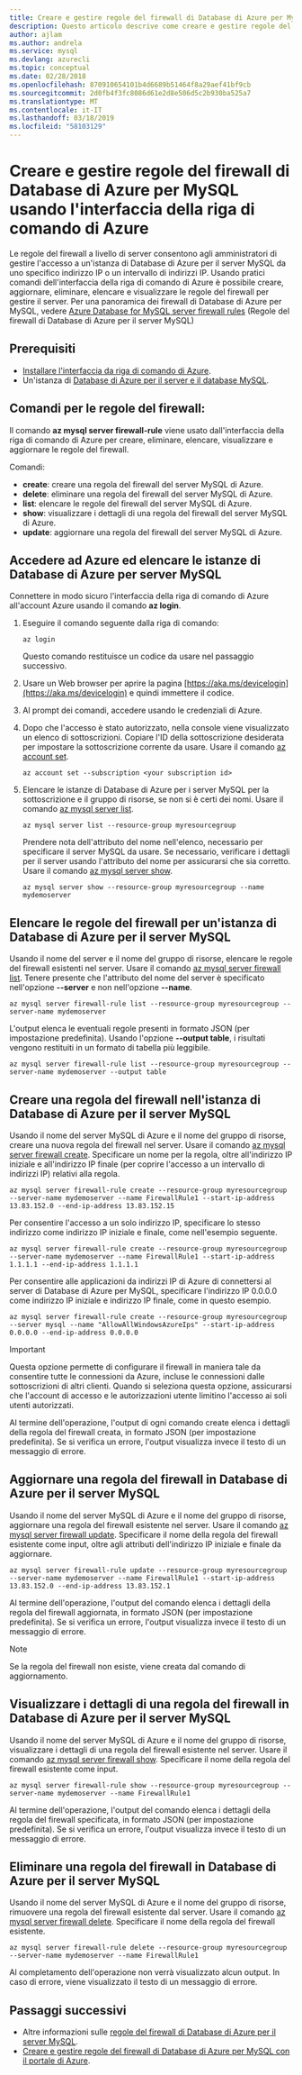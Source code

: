 ```yaml
---
title: Creare e gestire regole del firewall di Database di Azure per MySQL tramite l'interfaccia della riga di comando di Azure
description: Questo articolo descrive come creare e gestire regole del firewall di Database di Azure per MySQL tramite l'interfaccia della riga di comando di Azure.
author: ajlam
ms.author: andrela
ms.service: mysql
ms.devlang: azurecli
ms.topic: conceptual
ms.date: 02/28/2018
ms.openlocfilehash: 870910654101b4d6689b51464f8a29aef41bf9cb
ms.sourcegitcommit: 2d0fb4f3fc8086d61e2d8e506d5c2b930ba525a7
ms.translationtype: MT
ms.contentlocale: it-IT
ms.lasthandoff: 03/18/2019
ms.locfileid: "58103129"
---
```

# <a name="create-and-manage-azure-database-for-mysql-firewall-rules-by-using-the-azure-cli"></a>Creare e gestire regole del firewall di Database di Azure per MySQL usando l'interfaccia della riga di comando di Azure
Le regole del firewall a livello di server consentono agli amministratori di gestire l'accesso a un'istanza di Database di Azure per il server MySQL da uno specifico indirizzo IP o un intervallo di indirizzi IP. Usando pratici comandi dell'interfaccia della riga di comando di Azure è possibile creare, aggiornare, eliminare, elencare e visualizzare le regole del firewall per gestire il server. Per una panoramica dei firewall di Database di Azure per MySQL, vedere [Azure Database for MySQL server firewall rules](./concepts-firewall-rules.md) (Regole del firewall di Database di Azure per il server MySQL)

## <a name="prerequisites"></a>Prerequisiti
* [Installare l'interfaccia da riga di comando di Azure](https://docs.microsoft.com/cli/azure/install-azure-cli).
* Un'istanza di [Database di Azure per il server e il database MySQL](quickstart-create-mysql-server-database-using-azure-cli.md).

## <a name="firewall-rule-commands"></a>Comandi per le regole del firewall:
Il comando **az mysql server firewall-rule** viene usato dall'interfaccia della riga di comando di Azure per creare, eliminare, elencare, visualizzare e aggiornare le regole del firewall.

Comandi:
- **create**: creare una regola del firewall del server MySQL di Azure.
- **delete**: eliminare una regola del firewall del server MySQL di Azure.
- **list**: elencare le regole del firewall del server MySQL di Azure.
- **show**: visualizzare i dettagli di una regola del firewall del server MySQL di Azure.
- **update**: aggiornare una regola del firewall del server MySQL di Azure.

## <a name="log-in-to-azure-and-list-your-azure-database-for-mysql-servers"></a>Accedere ad Azure ed elencare le istanze di Database di Azure per server MySQL
Connettere in modo sicuro l'interfaccia della riga di comando di Azure all'account Azure usando il comando **az login**.

1. Eseguire il comando seguente dalla riga di comando:
    ```azurecli
    az login
    ```
   Questo comando restituisce un codice da usare nel passaggio successivo.

2. Usare un Web browser per aprire la pagina [https://aka.ms/devicelogin](https://aka.ms/devicelogin) e quindi immettere il codice.

3. Al prompt dei comandi, accedere usando le credenziali di Azure.

4. Dopo che l'accesso è stato autorizzato, nella console viene visualizzato un elenco di sottoscrizioni. Copiare l'ID della sottoscrizione desiderata per impostare la sottoscrizione corrente da usare. Usare il comando [az account set](/cli/azure/account#az-account-set).
    ```azurecli-interactive
    az account set --subscription <your subscription id>
    ```

5. Elencare le istanze di Database di Azure per i server MySQL per la sottoscrizione e il gruppo di risorse, se non si è certi dei nomi. Usare il comando [az mysql server list](/cli/azure/mysql/server#az-mysql-server-list).

    ```azurecli-interactive
    az mysql server list --resource-group myresourcegroup
    ```

   Prendere nota dell'attributo del nome nell'elenco, necessario per specificare il server MySQL da usare. Se necessario, verificare i dettagli per il server usando l'attributo del nome per assicurarsi che sia corretto. Usare il comando [az mysql server show](/cli/azure/mysql/server#az-mysql-server-show).

    ```azurecli-interactive
    az mysql server show --resource-group myresourcegroup --name mydemoserver
    ```

## <a name="list-firewall-rules-on-azure-database-for-mysql-server"></a>Elencare le regole del firewall per un'istanza di Database di Azure per il server MySQL 
Usando il nome del server e il nome del gruppo di risorse, elencare le regole del firewall esistenti nel server. Usare il comando [az mysql server firewall list](/cli/azure/mysql/server/firewall-rule#az-mysql-server-firewall-rule-list).  Tenere presente che l'attributo del nome del server è specificato nell'opzione **--server** e non nell'opzione **--name**. 
```azurecli-interactive
az mysql server firewall-rule list --resource-group myresourcegroup --server-name mydemoserver
```
L'output elenca le eventuali regole presenti in formato JSON (per impostazione predefinita). Usando l'opzione **--output table**, i risultati vengono restituiti in un formato di tabella più leggibile.
```azurecli-interactive
az mysql server firewall-rule list --resource-group myresourcegroup --server-name mydemoserver --output table
```
## <a name="create-a-firewall-rule-on-azure-database-for-mysql-server"></a>Creare una regola del firewall nell'istanza di Database di Azure per il server MySQL
Usando il nome del server MySQL di Azure e il nome del gruppo di risorse, creare una nuova regola del firewall nel server. Usare il comando [az mysql server firewall create](/cli/azure/mysql/server/firewall-rule#az-mysql-server-firewall-rule-create). Specificare un nome per la regola, oltre all'indirizzo IP iniziale e all'indirizzo IP finale (per coprire l'accesso a un intervallo di indirizzi IP) relativi alla regola.
```azurecli-interactive
az mysql server firewall-rule create --resource-group myresourcegroup --server-name mydemoserver --name FirewallRule1 --start-ip-address 13.83.152.0 --end-ip-address 13.83.152.15
```

Per consentire l'accesso a un solo indirizzo IP, specificare lo stesso indirizzo come indirizzo IP iniziale e finale, come nell'esempio seguente.
```azurecli-interactive
az mysql server firewall-rule create --resource-group myresourcegroup --server-name mydemoserver --name FirewallRule1 --start-ip-address 1.1.1.1 --end-ip-address 1.1.1.1
```

Per consentire alle applicazioni da indirizzi IP di Azure di connettersi al server di Database di Azure per MySQL, specificare l'indirizzo IP 0.0.0.0 come indirizzo IP iniziale e indirizzo IP finale, come in questo esempio.
```azurecli-interactive
az mysql server firewall-rule create --resource-group myresourcegroup --server mysql --name "AllowAllWindowsAzureIps" --start-ip-address 0.0.0.0 --end-ip-address 0.0.0.0
```

> [!IMPORTANT]
> Questa opzione permette di configurare il firewall in maniera tale da consentire tutte le connessioni da Azure, incluse le connessioni dalle sottoscrizioni di altri clienti. Quando si seleziona questa opzione, assicurarsi che l'account di accesso e le autorizzazioni utente limitino l'accesso ai soli utenti autorizzati.
> 

Al termine dell'operazione, l'output di ogni comando create elenca i dettagli della regola del firewall creata, in formato JSON (per impostazione predefinita). Se si verifica un errore, l'output visualizza invece il testo di un messaggio di errore.

## <a name="update-a-firewall-rule-on-azure-database-for-mysql-server"></a>Aggiornare una regola del firewall in Database di Azure per il server MySQL 
Usando il nome del server MySQL di Azure e il nome del gruppo di risorse, aggiornare una regola del firewall esistente nel server. Usare il comando [az mysql server firewall update](/cli/azure/mysql/server/firewall-rule#az-mysql-server-firewall-rule-update). Specificare il nome della regola del firewall esistente come input, oltre agli attributi dell'indirizzo IP iniziale e finale da aggiornare.
```azurecli-interactive
az mysql server firewall-rule update --resource-group myresourcegroup --server-name mydemoserver --name FirewallRule1 --start-ip-address 13.83.152.0 --end-ip-address 13.83.152.1
```
Al termine dell'operazione, l'output del comando elenca i dettagli della regola del firewall aggiornata, in formato JSON (per impostazione predefinita). Se si verifica un errore, l'output visualizza invece il testo di un messaggio di errore.

> [!NOTE]
> Se la regola del firewall non esiste, viene creata dal comando di aggiornamento.

## <a name="show-firewall-rule-details-on-azure-database-for-mysql-server"></a>Visualizzare i dettagli di una regola del firewall in Database di Azure per il server MySQL
Usando il nome del server MySQL di Azure e il nome del gruppo di risorse, visualizzare i dettagli di una regola del firewall esistente nel server. Usare il comando [az mysql server firewall show](/cli/azure/mysql/server/firewall-rule#az-mysql-server-firewall-rule-show). Specificare il nome della regola del firewall esistente come input.
```azurecli-interactive
az mysql server firewall-rule show --resource-group myresourcegroup --server-name mydemoserver --name FirewallRule1
```
Al termine dell'operazione, l'output del comando elenca i dettagli della regola del firewall specificata, in formato JSON (per impostazione predefinita). Se si verifica un errore, l'output visualizza invece il testo di un messaggio di errore.

## <a name="delete-a-firewall-rule-on-azure-database-for-mysql-server"></a>Eliminare una regola del firewall in Database di Azure per il server MySQL
Usando il nome del server MySQL di Azure e il nome del gruppo di risorse, rimuovere una regola del firewall esistente dal server. Usare il comando [az mysql server firewall delete](/cli/azure/mysql/server/firewall-rule#az-mysql-server-firewall-rule-delete). Specificare il nome della regola del firewall esistente.
```azurecli-interactive
az mysql server firewall-rule delete --resource-group myresourcegroup --server-name mydemoserver --name FirewallRule1
```
Al completamento dell'operazione non verrà visualizzato alcun output. In caso di errore, viene visualizzato il testo di un messaggio di errore.

## <a name="next-steps"></a>Passaggi successivi
- Altre informazioni sulle [regole del firewall di Database di Azure per il server MySQL](./concepts-firewall-rules.md).
- [Creare e gestire regole del firewall di Database di Azure per MySQL con il portale di Azure](./howto-manage-firewall-using-portal.md).
